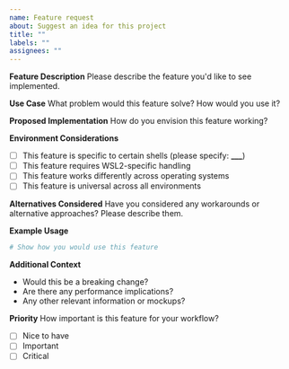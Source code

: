 ```yaml
---
name: Feature request
about: Suggest an idea for this project
title: ""
labels: ""
assignees: ""
---
```


**Feature Description** Please describe the feature you'd like to see
implemented.

**Use Case** What problem would this feature solve? How would you use it?

**Proposed Implementation** How do you envision this feature working?

**Environment Considerations**

- [ ] This feature is specific to certain shells (please specify: **\_\_\_**)
- [ ] This feature requires WSL2-specific handling
- [ ] This feature works differently across operating systems
- [ ] This feature is universal across all environments

**Alternatives Considered** Have you considered any workarounds or alternative
approaches? Please describe them.

**Example Usage**

```bash
# Show how you would use this feature
```

**Additional Context**

- Would this be a breaking change?
- Are there any performance implications?
- Any other relevant information or mockups?

**Priority** How important is this feature for your workflow?

- [ ] Nice to have
- [ ] Important
- [ ] Critical

```

```
